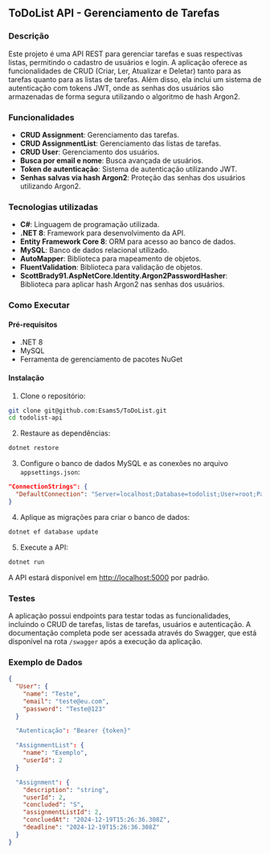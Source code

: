 ## ToDoList API - Gerenciamento de Tarefas

### Descrição

Este projeto é uma API REST para gerenciar tarefas e suas respectivas listas, permitindo o cadastro de usuários e login. A aplicação oferece as funcionalidades de CRUD (Criar, Ler, Atualizar e Deletar) tanto para as tarefas quanto para as listas de tarefas. Além disso, ela inclui um sistema de autenticação com tokens JWT, onde as senhas dos usuários são armazenadas de forma segura utilizando o algoritmo de hash Argon2.

### Funcionalidades

- **CRUD Assignment**: Gerenciamento das tarefas.
- **CRUD AssignmentList**: Gerenciamento das listas de tarefas.
- **CRUD User**: Gerenciamento dos usuários.
- **Busca por email e nome**: Busca avançada de usuários.
- **Token de autenticação**: Sistema de autenticação utilizando JWT.
- **Senhas salvas via hash Argon2**: Proteção das senhas dos usuários utilizando Argon2.

### Tecnologias utilizadas

- **C#**: Linguagem de programação utilizada.
- **.NET 8**: Framework para desenvolvimento da API.
- **Entity Framework Core 8**: ORM para acesso ao banco de dados.
- **MySQL**: Banco de dados relacional utilizado.
- **AutoMapper**: Biblioteca para mapeamento de objetos.
- **FluentValidation**: Biblioteca para validação de objetos.
- **ScottBrady91.AspNetCore.Identity.Argon2PasswordHasher**: Biblioteca para aplicar hash Argon2 nas senhas dos usuários.

### Como Executar

#### Pré-requisitos

- .NET 8
- MySQL
- Ferramenta de gerenciamento de pacotes NuGet

#### Instalação

1. Clone o repositório:

```bash
git clone git@github.com:Esams5/ToDoList.git
cd todolist-api
```

2. Restaure as dependências:

```bash
dotnet restore
```

3. Configure o banco de dados MySQL e as conexões no arquivo `appsettings.json`:

```json
"ConnectionStrings": {
  "DefaultConnection": "Server=localhost;Database=todolist;User=root;Password=yourpassword;"
}
```

4. Aplique as migrações para criar o banco de dados:

```bash
dotnet ef database update
```

5. Execute a API:

```bash
dotnet run
```

A API estará disponível em [http://localhost:5000](http://localhost:5000) por padrão.

### Testes

A aplicação possui endpoints para testar todas as funcionalidades, incluindo o CRUD de tarefas, listas de tarefas, usuários e autenticação. A documentação completa pode ser acessada através do Swagger, que está disponível na rota `/swagger` após a execução da aplicação.

### Exemplo de Dados

```json
{
  "User": {
    "name": "Teste",
    "email": "teste@eu.com",
    "password": "Teste@123"
  }

  "Autenticação": "Bearer {token}"

  "AssignmentList": {
    "name": "Exemplo",
    "userId": 2
  }

  "Assignment": {
    "description": "string",
    "userId": 2,
    "concluded": "S",
    "assignmentListId": 2,
    "concluedAt": "2024-12-19T15:26:36.308Z",
    "deadline": "2024-12-19T15:26:36.308Z"
  }
}
```


```

